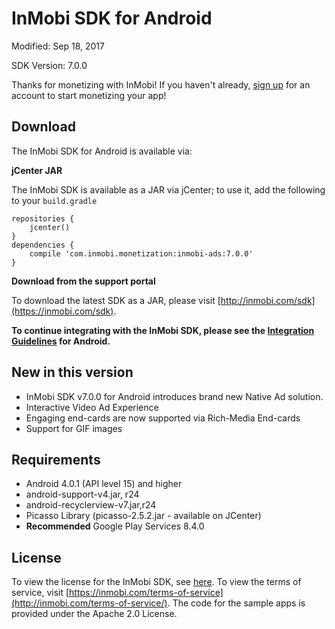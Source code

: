 InMobi SDK for Android
======================

Modified: Sep 18, 2017

SDK Version: 7.0.0

Thanks for monetizing with InMobi!
If you haven't already, [sign up](https://www.inmobi.com/user/index?locale=en_us#signup) for an account to start monetizing your app!

## Download
The InMobi SDK for Android is available via: 

**jCenter JAR**

The InMobi SDK is available as a JAR via jCenter; to use it, add the following to your `build.gradle`

```
repositories {
    jcenter()
}
dependencies {
    compile 'com.inmobi.monetization:inmobi-ads:7.0.0'
}
```

**Download from the support portal**

To download the latest SDK as a JAR, please visit [http://inmobi.com/sdk](https://inmobi.com/sdk).

**To continue integrating with the InMobi SDK, please see the [Integration Guidelines](https://support.inmobi.com/monetize/android-guidelines/) for Android.**

## New in this version
- InMobi SDK v7.0.0 for Android introduces brand new Native Ad solution.
- Interactive Video Ad Experience
- Engaging end-cards are now supported via Rich-Media End-cards
- Support for GIF images

## Requirements
- Android 4.0.1 (API level 15) and higher
- android-support-v4.jar, r24 
- android-recyclerview-v7.jar,r24
- Picasso Library (picasso-2.5.2.jar - available on JCenter)
- **Recommended** Google Play Services 8.4.0

## License
To view the license for the InMobi SDK, see [here](https://github.com/InMobi/sdk-sample-code-android/blob/master/sdk/License.txt). To view the terms of service, visit [https://inmobi.com/terms-of-service](http://inmobi.com/terms-of-service/). 
The code for the sample apps is provided under the Apache 2.0 License.

